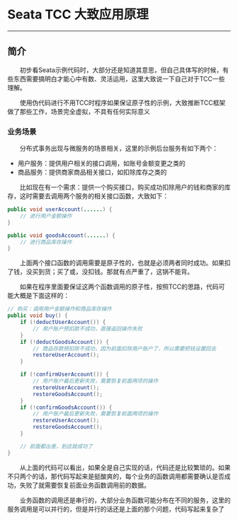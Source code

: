 # Seata TCC 大致应用原理
***
## 简介
&ensp;&ensp;&ensp;&ensp;初步看Seata示例代码时，大部分还是知道其意思，但自己具体写的时候，有些东西需要搞明白才能心中有数、灵活运用，这里大致说一下自己对于TCC一些理解。

&ensp;&ensp;&ensp;&ensp;使用伪代码进行不用TCC时程序如果保证原子性的示例，大致推断TCC框架做了那些工作，场景完全虚拟，不具有任何实际意义

### 业务场景
&ensp;&ensp;&ensp;&ensp;分布式事务出现与微服务的场景相关，这里的示例后台服务有如下两个：

- 用户服务：提供用户相关的接口调用，如账号金额变更之类的
- 商品服务：提供商家商品相关接口，如扣除库存之类的

&ensp;&ensp;&ensp;&ensp;比如现在有一个需求：提供一个购买接口，购买成功扣除用户的钱和商家的库存，这时需要去调用两个服务的相关接口函数，大致如下：

```java
public void userAccount(......) {
    // 进行用户金额操作
}

public void goodsAccount(......) {
    // 进行商品库存操作
}
```

&ensp;&ensp;&ensp;&ensp;上面两个接口函数的调用需要是原子性的，也就是必须两者同时成功。如果扣了钱，没买到货；买了或，没扣钱。那就有点严重了，这锅不能背。

&ensp;&ensp;&ensp;&ensp;如果在程序里面要保证这两个函数调用的原子性，按照TCC的思路，代码可能大概是下面这样的：

```java
// 购买：调用用户金额操作和商品库存操作
public void buy() {
    if (!deductUserAccount()) {
        // 用户账户预扣款不成功，直接返回操作失败
    }
    if (!deductGoodsAccount()) {
        // 商品存款预扣除不成功，因为前面扣除用户账户了，所以需要把钱设置回去
        restoreUserAccount();
    }

    if (!confirmUserAccount()) {
        // 用户账户最后更新失败，需要恢复前面两项的操作
        restoreUserAccount();
        restoreGoodsAccount();
    }
    if (!confirmGoodsAccount()) {
        // 用户账户最后更新失败，需要恢复前面两项的操作
        restoreUserAccount();
        restoreGoodsAccount();
    } 

    // 前面都出差，到这就成功了
}
```

&ensp;&ensp;&ensp;&ensp;从上面的代码可以看出，如果全是自己实现的话，代码还是比较繁琐的。如果不只两个的话，那代码写起来是挺酸爽的，每个业务的函数调用都需要确认是否成功，失败了就需要恢复前面业务函数调用前的数据。

&ensp;&ensp;&ensp;&ensp;业务函数的调用还是串行的，大部分业务函数可能分布在不同的服务，这里的服务调用是可以并行的，但是并行的话还是上面的那个问题，代码写起来复杂了